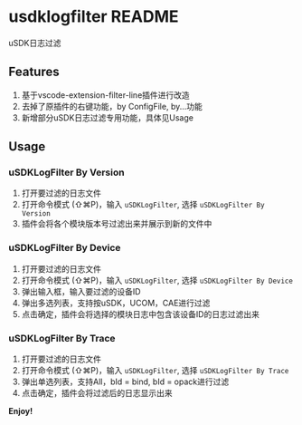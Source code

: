 # usdklogfilter README

uSDK日志过滤

## Features

1. 基于vscode-extension-filter-line插件进行改造
2. 去掉了原插件的右键功能，by ConfigFile, by...功能
3. 新增部分uSDK日志过滤专用功能，具体见Usage

## Usage

### uSDKLogFilter By Version

1. 打开要过滤的日志文件
2. 打开命令模式 (⇧⌘P)，输入 `uSDKLogFilter`, 选择 `uSDKLogFilter By Version`
3. 插件会将各个模块版本号过滤出来并展示到新的文件中

### uSDKLogFilter By Device

1. 打开要过滤的日志文件
2. 打开命令模式 (⇧⌘P)，输入 `uSDKLogFilter`, 选择 `uSDKLogFilter By Device`
3. 弹出输入框，输入要过滤的设备ID
4. 弹出多选列表，支持按uSDK，UCOM，CAE进行过滤
5. 点击确定，插件会将选择的模块日志中包含该设备ID的日志过滤出来

### uSDKLogFilter By Trace

1. 打开要过滤的日志文件
2. 打开命令模式 (⇧⌘P)，输入 `uSDKLogFilter`, 选择 `uSDKLogFilter By Trace`
3. 弹出单选列表，支持All，bId = bind, bId = opack进行过滤
4. 点击确定，插件会将过滤后的日志显示出来

**Enjoy!**

